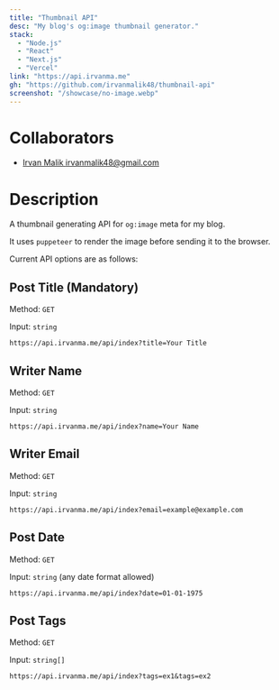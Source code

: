 ```yaml
---
title: "Thumbnail API"
desc: "My blog's og:image thumbnail generator."
stack:
  - "Node.js"
  - "React"
  - "Next.js"
  - "Vercel"
link: "https://api.irvanma.me"
gh: "https://github.com/irvanmalik48/thumbnail-api"
screenshot: "/showcase/no-image.webp"
---
```


# Collaborators

- [Irvan Malik <irvanmalik48@gmail.com>](https://github.com/irvanmalik48)

# Description

A thumbnail generating API for `og:image` meta for my blog.

It uses `puppeteer` to render the image before sending it to the browser.

Current API options are as follows:

## Post Title (Mandatory)

Method: `GET`

Input: `string`

```text
https://api.irvanma.me/api/index?title=Your Title
```

## Writer Name

Method: `GET`

Input: `string`

```text
https://api.irvanma.me/api/index?name=Your Name
```

## Writer Email

Method: `GET`

Input: `string`

```text
https://api.irvanma.me/api/index?email=example@example.com
```

## Post Date

Method: `GET`

Input: `string` (any date format allowed)

```text
https://api.irvanma.me/api/index?date=01-01-1975
```

## Post Tags

Method: `GET`

Input: `string[]`

```text
https://api.irvanma.me/api/index?tags=ex1&tags=ex2
```
